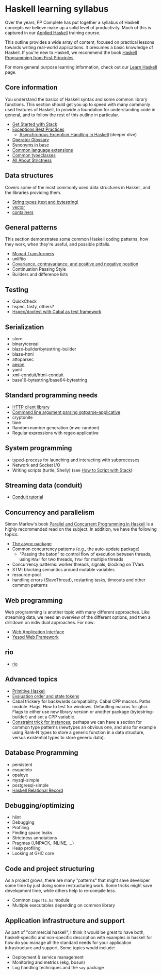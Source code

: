 # Haskell learning syllabus

Over the years, FP Complete has put together a syllabus of Haskell
concepts we believe make up a solid level of productivity. Much of
this is captured in our [Applied
Haskell](https://github.com/fpco/applied-haskell) training course.

This outline provides a wide array of content, focused on practical
lessons towards writing real-world applications. It presumes a basic
knowledge of Haskell. If you're new to Haskell, we recommend the book
[Haskell Programming from First Principles](http://haskellbook.com/).

For more general purpose learning information, check out our [Learn
Haskell](/learn) page.

## Core information

You understand the basics of Haskell syntax and some common library
functions. This section should get you up to speed with many commonly
used features of Haskell, to provide a foundation for understanding
code in general, and to follow the rest of this outline in particular.

* [Get Started with Stack](/get-started)
* [Exceptions Best Practices](https://www.fpcomplete.com/blog/2016/11/exceptions-best-practices-haskell)
    * [Asynchronous Exception Handling in Haskell](https://www.fpcomplete.com/blog/2018/04/async-exception-handling-haskell) (deeper dive)
* [Operator Glossary](/tutorial/operators)
* [Synonyms in base](/tutorial/synonyms)
* [Common language extensions](https://www.schoolofhaskell.com/school/to-infinity-and-beyond/pick-of-the-week/guide-to-ghc-extensions)
* [Common typeclasses](https://wiki.haskell.org/Typeclassopedia)
* [All About Strictness](https://www.fpcomplete.com/blog/2017/09/all-about-strictness)

## Data structures

Covers some of the most commonly used data structures in Haskell, and
the libraries providing them.

* [String types (text and bytestring)](/tutorial/string-types)
* [vector](https://haskell-lang.org/library/vector)
* [containers](https://haskell-lang.org/library/containers)

## General patterns

This section demonstrates some common Haskell coding patterns, how
they work, when they're useful, and possible pitfalls.

* [Monad Transformers](/library/transformers)
* unliftio
* [Covariance, contravariance, and positive and negative position](https://www.fpcomplete.com/blog/2016/11/covariance-contravariance)
* Continuation Passing Style
* Builders and difference lists

## Testing

* QuickCheck
* hspec, tasty, others?
* [Hspec/doctest with Cabal as test framework](https://github.com/kazu-yamamoto/unit-test-example/blob/master/markdown/en/tutorial.md)

## Serialization

* store
* binary/cereal
* blaze-builder/bytestring-builder
* blaze-html
* attoparsec
* [aeson](https://haskell-lang.org/library/aeson)
* yaml
* xml-conduit/html-conduit
* base16-bytestring/base64-bytestring

## Standard programming needs

* [HTTP client library](/library/http-client)
* [Command line argument parsing optparse-applicative](/library/optparse-applicative)
* cryptonite
* time
* Random number generation (mwc-random)
* Regular expressions with regex-applicative

## System programming

* [typed-process](/library/typed-process) for launching and interacting with subprocesses
* Network and Socket I/O
* Writing scripts (turtle, Shelly) (see [How to Script with Stack](/tutorial/stack-script))

## Streaming data (conduit)

* [Conduit tutorial](/library/conduit)

## Concurrency and parallelism

Simon Marlow's book [Parallel and Concurrent Programming in
Haskell](http://chimera.labs.oreilly.com/books/1230000000929/index.html)
is a highly recommended read on the subject. In addition, we have the
following topics:

* [The async package](/library/async)
* Common concurrency patterns (e.g., the auto-update package)
    * "Passing the baton" to control flow of execution between threads, using `MVar` for two threads, `TVar` for multiple threads
* Concurrency patterns: worker threads, signals, blocking on TVars
* STM: blocking semantics around mutable variables
* resource-pool
* handling errors (SlaveThread), restarting tasks, timeouts and other common patterns

## Web programming

Web programming is another topic with many different approaches. Like
streaming data, we need an overview of the different options, and then
a drilldown on individual approaches. For now:

* [Web Application Interface](http://www.yesodweb.com/book/web-application-interface)
* [Yesod Web Framework](http://www.yesodweb.com/book)

## rio

* [rio](https://github.com/commercialhaskell/rio#readme)

## Advanced topics

* [Primitive Haskell](/tutorial/primitive-haskell)
* [Evaluation order and state tokens](https://wiki.haskell.org/Evaluation_order_and_state_tokens)
* Cabal trickery for backwards compatibility: Cabal CPP macros. Paths module. Flags. How to test for windows. Defaulting macros for ghci. Flags to either use new library version or another package (bytestring-builder) and set a CPP variable.
* [Constraint trick for instances](http://chrisdone.com/posts/haskell-constraint-trick); perhaps we can have a section for common type patterns (newtypes an obvious one, and also for example using Rank-N types to store a generic function in a data structure, versus existential types to store generic data).

## Database Programming

* persistent
* esqueleto
* opaleye
* mysql-simple
* postgresql-simple
* [Haskell Relational Record](http://khibino.github.io/haskell-relational-record/)

## Debugging/optimizing

* hlint
* Debugging
* Profiling
* Finding space leaks
* Strictness annotations
* Pragmas (UNPACK, INLINE, ...)
* Heap profiling
* Looking at GHC core

## Code and project structuring

As a project grows, there are many "patterns" that might save
developer some time by just doing some restructuring work. Some tricks
might save development time, while others help to re-compile less.

* Common `Imports.hs` module
* Multiple executables depending on common library

## Application infrastructure and support

As part of "commercial haskell", I think it would be great to have
both, haskell-specific and non-specific description with examples in
haskell for how do you manage all the standard needs for your
application infrastructure and support. Some topics would include:

* Deployment & service management
* Monitoring and metrics (ekg, bosun)
* Log handling techniques and the `say` package
